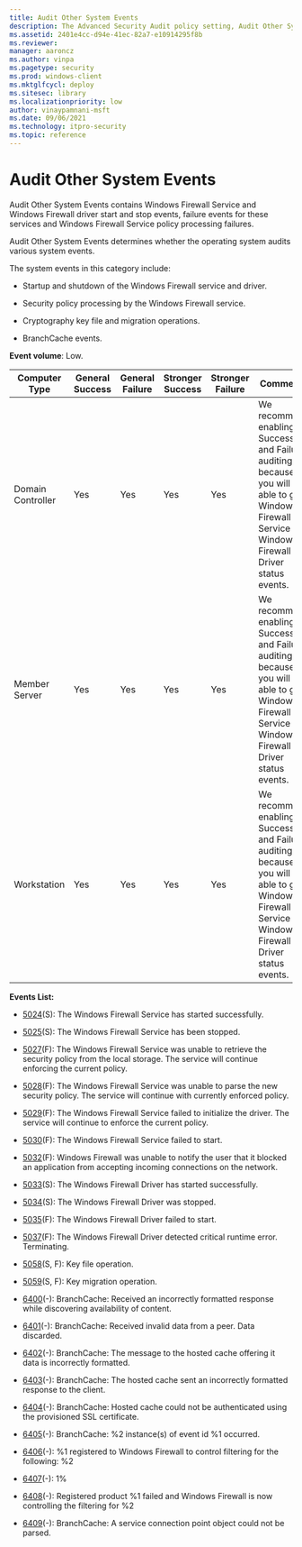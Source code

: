 ```yaml
---
title: Audit Other System Events 
description: The Advanced Security Audit policy setting, Audit Other System Events, determines if the operating system audits various system events.
ms.assetid: 2401e4cc-d94e-41ec-82a7-e10914295f8b
ms.reviewer: 
manager: aaroncz
ms.author: vinpa
ms.pagetype: security
ms.prod: windows-client
ms.mktglfcycl: deploy
ms.sitesec: library
ms.localizationpriority: low
author: vinaypamnani-msft
ms.date: 09/06/2021
ms.technology: itpro-security
ms.topic: reference
---
```


# Audit Other System Events

 
Audit Other System Events contains Windows Firewall Service and Windows Firewall driver start and stop events, failure events for these services and Windows Firewall Service policy processing failures.

Audit Other System Events determines whether the operating system audits various system events.

The system events in this category include:

-   Startup and shutdown of the Windows Firewall service and driver.

-   Security policy processing by the Windows Firewall service.

-   Cryptography key file and migration operations.

-   BranchCache events.

**Event volume**: Low.

| Computer Type     | General Success | General Failure | Stronger Success | Stronger Failure | Comments                                                                                                                                               |
|-------------------|-----------------|-----------------|------------------|------------------|--------------------------------------------------------------------------------------------------------------------------------------------------------|
| Domain Controller | Yes             | Yes             | Yes              | Yes              | We recommend enabling Success and Failure auditing because you will be able to get Windows Firewall Service and Windows Firewall Driver status events. |
| Member Server     | Yes             | Yes             | Yes              | Yes              | We recommend enabling Success and Failure auditing because you will be able to get Windows Firewall Service and Windows Firewall Driver status events. |
| Workstation       | Yes             | Yes             | Yes              | Yes              | We recommend enabling Success and Failure auditing because you will be able to get Windows Firewall Service and Windows Firewall Driver status events. |

**Events List:**

-   [5024](event-5024.md)(S): The Windows Firewall Service has started successfully.

-   [5025](event-5025.md)(S): The Windows Firewall Service has been stopped.

-   [5027](event-5027.md)(F): The Windows Firewall Service was unable to retrieve the security policy from the local storage. The service will continue enforcing the current policy.

-   [5028](event-5028.md)(F): The Windows Firewall Service was unable to parse the new security policy. The service will continue with currently enforced policy.

-   [5029](event-5029.md)(F): The Windows Firewall Service failed to initialize the driver. The service will continue to enforce the current policy.

-   [5030](event-5030.md)(F): The Windows Firewall Service failed to start.

-   [5032](event-5032.md)(F): Windows Firewall was unable to notify the user that it blocked an application from accepting incoming connections on the network.

-   [5033](event-5033.md)(S): The Windows Firewall Driver has started successfully.

-   [5034](event-5034.md)(S): The Windows Firewall Driver was stopped.

-   [5035](event-5035.md)(F): The Windows Firewall Driver failed to start.

-   [5037](event-5037.md)(F): The Windows Firewall Driver detected critical runtime error. Terminating.

-   [5058](event-5058.md)(S, F): Key file operation.

-   [5059](event-5059.md)(S, F): Key migration operation.

-   [6400](event-6400.md)(-): BranchCache: Received an incorrectly formatted response while discovering availability of content.

-   [6401](event-6401.md)(-): BranchCache: Received invalid data from a peer. Data discarded.

-   [6402](event-6402.md)(-): BranchCache: The message to the hosted cache offering it data is incorrectly formatted.

-   [6403](event-6403.md)(-): BranchCache: The hosted cache sent an incorrectly formatted response to the client.

-   [6404](event-6404.md)(-): BranchCache: Hosted cache could not be authenticated using the provisioned SSL certificate.

-   [6405](event-6405.md)(-): BranchCache: %2 instance(s) of event id %1 occurred.

-   [6406](event-6406.md)(-): %1 registered to Windows Firewall to control filtering for the following: %2

-   [6407](event-6407.md)(-): 1%

-   [6408](event-6408.md)(-): Registered product %1 failed and Windows Firewall is now controlling the filtering for %2

-   [6409](event-6408.md)(-): BranchCache: A service connection point object could not be parsed.

